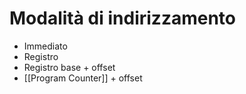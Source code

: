 # Modalità di indirizzamento
- Immediato
- Registro
- Registro base + offset
- [[Program Counter]] + offset

